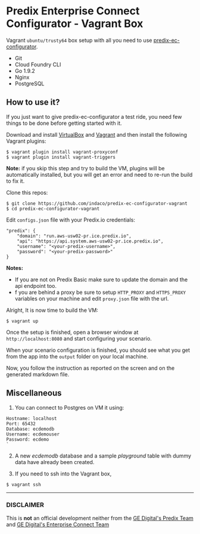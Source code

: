 # Predix Enterprise Connect Configurator - Vagrant Box

Vagrant `ubuntu/trusty64` box setup with all you need to use [predix-ec-configurator](https://github.com/indaco/predix-ec-configurator).

- Git
- Cloud Foundry CLI
- Go 1.9.2
- Nginx
- PostgreSQL

## How to use it?

If you just want to give predix-ec-configurator a test ride, you need few things to be done before getting started with it.

Download and install [VirtualBox](https://www.virtualbox.org/wiki/Downloads) and [Vagrant](https://www.vagrantup.com/) and then install the following Vagrant plugins:

```shell
$ vagrant plugin install vagrant-proxyconf
$ vagrant plugin install vagrant-triggers
```

**Note:** if you skip this step and try to build the VM, plugins will be automatically installed, but you will get an error and need to re-run the build to fix it.

Clone this repos:

```shell
$ git clone https://github.com/indaco/predix-ec-configurator-vagrant
$ cd predix-ec-configurator-vagrant
```

Edit `configs.json` file with your Predix.io credentials:

```shell
"predix": {
    "domain": "run.aws-usw02-pr.ice.predix.io",
    "api": "https://api.system.aws-usw02-pr.ice.predix.io",
    "username": "<your-predix-username>",
    "password": "<your-predix-password>"
}
```

**Notes:**

- If you are not on Predix Basic make sure to update the domain and the api endpoint too.
- f you are behind a proxy be sure to setup `HTTP_PROXY` and `HTTPS_PROXY` variables on your machine and edit `proxy.json` file with the url.

Alright, It is now time to build the VM:

```shell
$ vagrant up
```

Once the setup is finished, open a browser window at `http://localhost:8080` and start configuring your scenario.

When your scenario configuration is finished, you should see what you get from the app into the `output` folder on your local machine.

Now, you follow the instruction as reported on the screen and on the generated markdown file.

## Miscellaneous

1. You can connect to Postgres on VM it using:

  ```shell
  Hostname: localhost
  Port: 65432
  Database: ecdemodb
  Username: ecdemouser
  Password: ecdemo
  `
  ```

2. A new _ecdemodb_ database and a sample _playground_ table with dummy data have already been created.

3. If you need to ssh into the Vagrant box,

  ```shell
  $ vagrant ssh
  ```

--------------------------------------------------------------------------------

### DISCLAIMER

This is **not** an official development neither from the [GE Digital's Predix Team](https://github.com/predixdev) and [GE Digital's Enterprise Connect Team](https://github.com/Enterprise-Connect)
